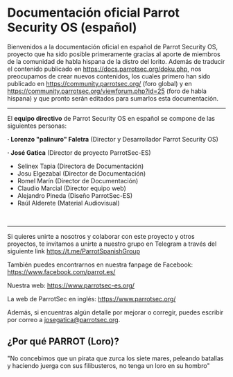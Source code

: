 <h1>Documentación oficial Parrot Security OS (español)</h1>

Bienvenidos a la documentación oficial en español de Parrot Security OS, proyecto que ha sido posible primeramente gracias al aporte de miembros de la comunidad de habla hispana de la distro del lorito.
Además de traducir el contenido publicado en https://docs.parrotsec.org/doku.php, nos preocupamos de crear nuevos contenidos, los cuales primero han sido publicado en https://community.parrotsec.org/ (foro global) y en https://community.parrotsec.org/viewforum.php?id=25 (foro de habla hispana) y que pronto serán editados para sumarlos esta documentación.

<hr>

El <b>equipo directivo</b> de Parrot Security OS en español se compone de las siguientes personas:

<b>· Lorenzo "palinuro" Faletra</b> (Director y Desarrollador Parrot Security OS)<p>
<b>· José Gatica</b> (Director de proyecto ParrotSec-ES)

- Selinex Tapia (Directora de Documentación)
- Josu Elgezabal (Director de Documentación)
- Romel Marín (Director de Documentación)
- Claudio Marcial (Director equipo web)
- Alejandro Pineda (Diseño ParrotSec-ES)
- Raúl Alderete (Material Audiovisual)
<br>
<hr>

Si quieres unirte a nosotros y colaborar con este proyecto y otros proyectos, te invitamos a unirte a nuestro grupo en Telegram a través del siguiente link https://t.me/ParrotSpanishGroup

También puedes encontrarnos en nuestra fanpage de Facebook: https://www.facebook.com/parrot.es/

Nuestra web: https://www.parrotsec-es.org/

La web de ParrotSec en inglés: https://www.parrotsec.org/

Además, si encuentras algún detalle por mejorar o corregir, puedes escribir por correo a josegatica@parrotsec.org.

<h2>¿Por qué PARROT (Loro)?</h2>

"No concebimos que un pirata que zurca los siete mares, peleando batallas y haciendo juerga con sus filibusteros, no tenga un loro en su hombro"

